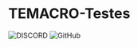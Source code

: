 # TEMACRO-Testes

![DISCORD](https://img.shields.io/discord/578964738617376769.svg?color=0A0A0A&label=DISCORD&labelColor=5865F2&logo=discord&logoColor=ffffff&style=flat-square)
![GitHub](https://img.shields.io/github/license/CroiDev/CroiDev.github.io?color=0A0A0A&labelColor=101010&style=flat-square)
